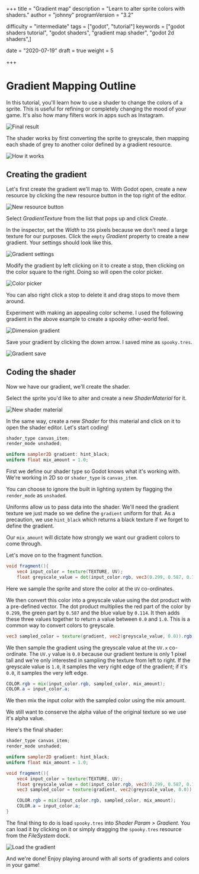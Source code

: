+++
title = "Gradient map"
description = "Learn to alter sprite colors with shaders."
author = "johnny"
programVersion = "3.2"

difficulty = "intermediate"
tags = ["godot", "tutorial"]
keywords = ["godot shaders tutorial", "godot shaders", "gradient map shader", "godot 2d shaders",]

date = "2020-07-19"
draft = true
weight = 5

+++

# Gradient Mapping Outline

In this tutorial, you'll learn how to use a shader to change the colors of a sprite. This is useful for refining or completely changing the mood of your game. It's also how many filters work in apps such as Instagram.

![Final result](final-result.png)

The shader works by first converting the sprite to greyscale, then mapping each shade of grey to another color defined by a gradient resource.

![How it works](gradient-map.png)

## Creating the gradient

Let's first create the gradient we'll map to. With Godot open, create a new resource by clicking the new resource button in the top right of the editor.

![New resource button](new-resource.png)

Select _GradientTexture_ from the list that pops up and click _Create_.

In the inspector, set the _Width_ to `256` pixels because we don't need a large texture for our purposes. Click the `empty` _Gradient_ property to create a new gradient. Your settings should look like this.

![Gradient settings](gradient-setup.png)

Modify the gradient by left clicking on it to create a stop, then clicking on the color square to the right. Doing so will open the color picker.

![Color picker](color-picker.png)

You can also right click a stop to delete it and drag stops to move them around.

Experiment with making an appealing color scheme. I used the following gradient in the above example to create a spooky other-world feel.

![Dimension gradient](gradient-new.png)

Save your gradient by clicking the down arrow. I saved mine as `spooky.tres`.

![Gradient save](gradient-save.png)

## Coding the shader

Now we have our gradient, we'll create the shader.

Select the sprite you'd like to alter and create a new _ShaderMaterial_ for it.

![New shader material](new-shader-material.png)

In the same way, create a new _Shader_ for this material and click on it to open the shader editor. Let's start coding!

```glsl
shader_type canvas_item;
render_mode unshaded;

uniform sampler2D gradient: hint_black;
uniform float mix_amount = 1.0;
```

First we define our shader type so Godot knows what it's working with. We're working in 2D so or `shader_type` is `canvas_item`.

You can choose to ignore the built in lighting system by flagging the `render_mode` as `unshaded`.

Uniforms allow us to pass data into the shader. We'll need the gradient texture we just made so we define the `gradient` uniform for that. As a precaution, we use `hint_black` which returns a black texture if we forget to define the gradient.

Our `mix_amount` will dictate how strongly we want our gradient colors to come through.

Let's move on to the fragment function.

```glsl
void fragment(){
	vec4 input_color = texture(TEXTURE, UV);
	float greyscale_value = dot(input_color.rgb, vec3(0.299, 0.587, 0.114));
```

Here we sample the sprite and store the color at the `UV` co-ordinates.

We then convert this color into a greyscale value using the dot product with a pre-defined vector. The dot product multiplies the red part of the color by `0.299`, the green part by `0.587` and the blue value by `0.114`. It then adds these three values together to return a value between `0.0` and `1.0`. This is a common way to convert colors to greyscale.

```glsl
vec3 sampled_color = texture(gradient, vec2(greyscale_value, 0.0)).rgb
```

We then sample the gradient using the greyscale value at the `UV.x` co-ordinate. The `UV.y` value is `0.0` because our gradient texture is only 1 pixel tall and we're only interested in sampling the texture from left to right. If the greyscale value is `1.0`, it samples the very right edge of the gradient; if it's `0.0`, it samples the very left edge.

```glsl
COLOR.rgb = mix(input_color.rgb, sampled_color, mix_amount);
COLOR.a = input_color.a;
```

We then mix the input color with the sampled color using the mix amount.

We still want to conserve the alpha value of the original texture so we use it's alpha value.

Here's the final shader:

```glsl
shader_type canvas_item;
render_mode unshaded;

uniform sampler2D gradient: hint_black;
uniform float mix_amount = 1.0;

void fragment(){
	vec4 input_color = texture(TEXTURE, UV);
	float greyscale_value = dot(input_color.rgb, vec3(0.299, 0.587, 0.114));
	vec3 sampled_color = texture(gradient, vec2(greyscale_value, 0.0)).rgb;

	COLOR.rgb = mix(input_color.rgb, sampled_color, mix_amount);
	COLOR.a = input_color.a;
}
```

The final thing to do is load `spooky.tres` into _Shader Param > Gradient_. You can load it by clicking on it or simply dragging the `spooky.tres` resource from the _FileSystem_ dock.

![Load the gradient](gradient-load.png)

And we're done! Enjoy playing around with all sorts of gradients and colors in your game!